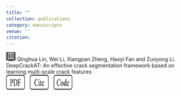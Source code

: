 ```yaml
---
title: ""
collection: publications
category: manuscripts
venue: ''
citation: 
---
```



<img src="../images/journal.png" alt="Alt text" width="25" height="25"> Qinghua Lin, Wei Li, Xiangpan Zheng, Haoyi Fan and Zuoyong Li. DeepCrackAT: An effective crack segmentation framework based on learning multi-scale crack features
<br>
<a href="https://www.sciencedirect.com/science/article/pii/S0952197623010606">
  <img src="../images/pdf.png" alt="PDF" width="50" height="40" style="display: inline-block; margin-right: 10px;"></a>
<a href="https://www.sciencedirect.com/science/article/pii/S0952197623010606">
  <img src="../images/cite.png" alt="Cite" width="50" height="40" style="display: inline-block; margin-right: 10px;"></a>
<a href="https://www.sciencedirect.com/science/article/pii/S0952197623010606">
  <img src="../images/code.png" alt="Code" width="50" height="40" style="display: inline-block; margin-right: 10px;"></a>
  

